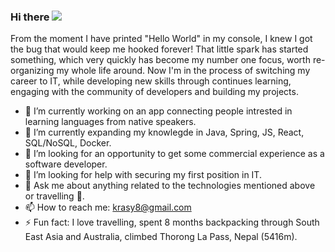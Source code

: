 ### Hi there <img src="https://user-images.githubusercontent.com/1303154/88677602-1635ba80-d120-11ea-84d8-d263ba5fc3c0.gif">

From the moment I have printed "Hello World" in my console, I knew I got the bug that would keep me hooked forever!
That little spark has started something, which very quickly has become my number one focus, worth re-organizing my whole life around.
Now I'm in the process of switching my career to IT, while developing new skills through continues learning, engaging with the community of developers and building my projects.

- 🔭  I’m currently working on an app connecting people intrested in learning languages from native speakers.
- 🌱  I’m currently expanding my knowlegde in Java, Spring, JS, React, SQL/NoSQL, Docker.
- 👯  I’m looking for an opportunity to get some commercial experience as a software developer.
- 🤔  I’m looking for help with securing my first position in IT.
- 💬  Ask me about anything related to the technologies mentioned above or travelling 🧭.
- 📫  How to reach me: krasy8@gmail.com
- ⚡  Fun fact: I love travelling, spent 8 months backpacking through South East Asia and Australia, climbed Thorong La Pass, Nepal (5416m).
